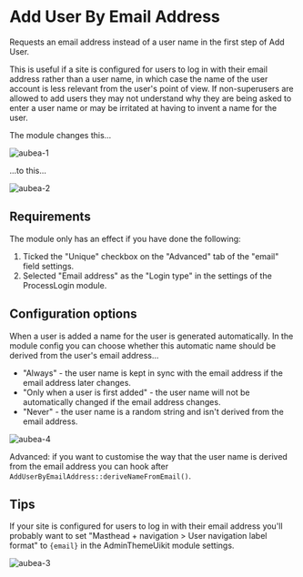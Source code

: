 # Add User By Email Address

Requests an email address instead of a user name in the first step of Add User. 

This is useful if a site is configured for users to log in with their email address rather than a user name, in which case the name of the user account is less relevant from the user's point of view. If non-superusers are allowed to add users they may not understand why they are being asked to enter a user name or may be irritated at having to invent a name for the user.

The module changes this...

![aubea-1](https://github.com/Toutouwai/AddUserByEmailAddress/assets/1538852/bfe5ce4c-fac4-4ed4-a4c3-f29d5c1ef98a)

...to this...

![aubea-2](https://github.com/Toutouwai/AddUserByEmailAddress/assets/1538852/50307414-9c20-443e-90a1-1969f8ca031c)

## Requirements

The module only has an effect if you have done the following:

1. Ticked the "Unique" checkbox on the "Advanced" tab of the "email" field settings.
2. Selected "Email address" as the "Login type" in the settings of the ProcessLogin module.

## Configuration options

When a user is added a name for the user is generated automatically. In the module config you can choose whether this automatic name should be derived from the user's email address...

* "Always" - the user name is kept in sync with the email address if the email address later changes.
* "Only when a user is first added" - the user name will not be automatically changed if the email address changes.
* "Never" - the user name is a random string and isn't derived from the email address.

![aubea-4](https://github.com/Toutouwai/AddUserByEmailAddress/assets/1538852/7ab7b869-28a6-45f3-a42f-00bea62ccd4d)

Advanced: if you want to customise the way that the user name is derived from the email address you can hook after `AddUserByEmailAddress::deriveNameFromEmail()`.

## Tips

If your site is configured for users to log in with their email address you'll probably want to set "Masthead + navigation > User navigation label format" to `{email}` in the AdminThemeUikit module settings.

![aubea-3](https://github.com/Toutouwai/AddUserByEmailAddress/assets/1538852/037b1fb7-bc7b-4bb7-afc1-1ad7b5c594c5)
